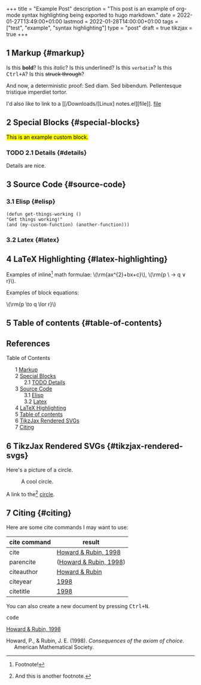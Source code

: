 +++
title = "Example Post"
description = "This post is an example of org-mode syntax highlighting being exported to hugo markdown."
date = 2022-01-27T13:49:00+01:00
lastmod = 2022-01-28T14:00:00+01:00
tags = ["test", "example", "syntax highlighting"]
type = "post"
draft = true
tikzjax = true
+++

## <span class="section-num">1</span> Markup {#markup}

Is this **bold**? Is this _italic_? Is this <span class="underline">underlined</span>? Is this `verbatim`? Is this <kbd>Ctrl+A</kbd>? Is this ~~struck through~~?

And now, a deterministic proof: Sed diam.  Sed bibendum.  Pellentesque tristique imperdiet tortor.

I'd also like to link to a [[/Downloads/[Linux] notes.el][file]]. [file](</Downloads/[Linux] notes.el>)


## <span class="section-num">2</span> Special Blocks {#special-blocks}
<mark>This is an example custom block.</mark>


### <span class="org-todo todo TODO">TODO</span> <span class="section-num">2.1</span> Details {#details}

Details are nice.


## <span class="section-num">3</span> Source Code {#source-code}


### <span class="section-num">3.1</span> Elisp {#elisp}

```elisp
(defun get-things-working ()
"Get things working!"
(and (my-custom-function) (another-function)))
```


### <span class="section-num">3.2</span> Latex {#latex}


## <span class="section-num">4</span> LaTeX Highlighting {#latex-highlighting}

Examples of inline[^fn:1] math formulae: \\(\rm{ax^{2}+bx+c}\\), \\(\\rm{p \\  &rarr; q &or; r}\\).

Examples of block equations:

\\(\rm{p \to q \lor r}\\)


## <span class="section-num">5</span> Table of contents {#table-of-contents}

## References

<style>
  .ox-hugo-toc ul {
    list-style: none;
  }
</style>
<div class="ox-hugo-toc toc">

<div class="heading">Table of Contents</div>

- <span class="section-num">1</span> [Markup](#markup)
- <span class="section-num">2</span> [Special Blocks](#special-blocks)
    - <span class="section-num">2.1</span> [<span class="org-todo todo TODO">TODO</span> Details](#details)
- <span class="section-num">3</span> [Source Code](#source-code)
    - <span class="section-num">3.1</span> [Elisp](#elisp)
    - <span class="section-num">3.2</span> [Latex](#latex)
- <span class="section-num">4</span> [LaTeX Highlighting](#latex-highlighting)
- <span class="section-num">5</span> [Table of contents](#table-of-contents)
- <span class="section-num">6</span> [TikzJax Rendered SVGs](#tikzjax-rendered-svgs)
- <span class="section-num">7</span> [Citing](#citing)

</div>
<!--endtoc-->


## <span class="section-num">6</span> TikzJax Rendered SVGs {#tikzjax-rendered-svgs}

Here's a picture of a circle.
<span class="org-target" id="org-target--circle"></span>

<figure>
<script type="text/tikz">
  \begin{tikzpicture}
\draw[red] (0,0) circle (1in);
\end{tikzpicture}
</script>
<figcaption>A cool circle.</figcaption>
</figure>

A link to the[^fn:2] [circle](#org-target--circle).


## <span class="section-num">7</span> Citing {#citing}

Here are some cite commands I may want to use:

| **cite command** | **result**                                                    |
|------------------|---------------------------------------------------------------|
| cite             | <a href="#citeproc_bib_item_1">Howard &#38; Rubin, 1998</a>   |
| parencite        | (<a href="#citeproc_bib_item_1">Howard &#38; Rubin, 1998</a>) |
| citeauthor       | <a href="#citeproc_bib_item_1">Howard &#38; Rubin</a>         |
| citeyear         | <a href="#citeproc_bib_item_1">1998</a>                       |
| citetitle        | <a href="#citeproc_bib_item_1">1998</a>                       |

<p>You can also create a new document by pressing <kbd><kbd class="key">Ctrl</kbd>+<kbd class="key">N</kbd></kbd>.</p>

<kbd class="key">code</kb>

<a href="#citeproc_bib_item_1">Howard &#38; Rubin, 1998</a>

<style>.csl-entry{text-indent: -1.5em; margin-left: 1.5em;}</style><div class="csl-bib-body">
  <div class="csl-entry"><a id="citeproc_bib_item_1"></a>Howard, P., &#38; Rubin, J. E. (1998). <i>Consequences of the axiom of choice</i>. American Mathematical Society.</div>
</div>

[^fn:1]: Footnote!
[^fn:2]: And this is another footnote.